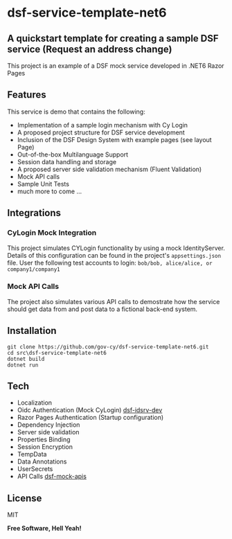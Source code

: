 # dsf-service-template-net6
## A quickstart template for creating a sample DSF service (Request an address change)
This project is an example of a DSF mock service developed in .NET6 Razor Pages  

## Features
This service is demo that contains the following:
* Implementation of a sample login mechanism with Cy Login
* A proposed project structure for DSF service development
* Inclusion of the DSF Design System with example pages (see layout Page)
* Out-of-the-box Multilanguage Support
* Session data handling and storage
* A proposed server side validation mechanism (Fluent Validation)
* Mock API calls
* Sample Unit Tests
* much more to come ...

## Integrations

### CyLogin Mock Integration
This project simulates CYLogin functionality by using a mock IdentityServer.  Details of this configuration can be found in the project's `appsettings.json` file.
User the following test accounts to login:
`bob/bob, alice/alice, or company1/company1`

### Mock API Calls
The project also simulates various API calls to demostrate how the service should get data from and post data to a fictional back-end system. 

## Installation
```
git clone https://github.com/gov-cy/dsf-service-template-net6.git
cd src\dsf-service-template-net6
dotnet build
dotnet run
```

## Tech
* Localization
* Oidc Authentication (Mock CyLogin) [dsf-idsrv-dev]
* Razor Pages Authentication (Startup configuration)
* Dependency Injection
* Server side validation
* Properties Binding
* Session Encryption
* TempData
* Data Annotations
* UserSecrets
* API Calls [dsf-mock-apis]

## License

MIT

**Free Software, Hell Yeah!**

[//]: # (These are reference links used in the body of this note and get stripped out when the markdown processor does its job.)

   [dsf-idsrv-dev]: <https://dsf-idsrv-dev.dmrid.gov.cy>
   [dsf-mock-apis]: <https://dsf-api-test.dmrid.gov.cy/index.html>
   [git-repo-url]: <https://github.com/gov-cy/dsf-service-template-net6.git>
   
